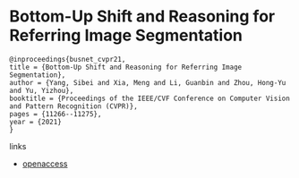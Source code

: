 # Bottom-Up Shift and Reasoning for Referring Image Segmentation

```
@inproceedings{busnet_cvpr21,
title = {Bottom-Up Shift and Reasoning for Referring Image Segmentation},
author = {Yang, Sibei and Xia, Meng and Li, Guanbin and Zhou, Hong-Yu and Yu, Yizhou},
booktitle = {Proceedings of the IEEE/CVF Conference on Computer Vision and Pattern Recognition (CVPR)},
pages = {11266--11275},
year = {2021}
}
```
links
- [openaccess](http://openaccess.thecvf.com//content/CVPR2021/html/Yang_Bottom-Up_Shift_and_Reasoning_for_Referring_Image_Segmentation_CVPR_2021_paper.html)
